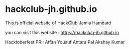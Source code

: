 # hackclub-jh.github.io
This is official website of HackClub Jamia Hamdard

you can visit this website : https://hackclub-jh.github.io

Hacktoberfest PR :
Affan Yousuf
Antara Pal
Akshay Kumar
